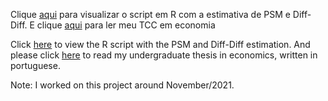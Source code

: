 Clique [aqui](https://gabubell.github.io/avaliacao-juro-zero/) para visualizar o script em R com a estimativa de PSM e Diff-Diff.
E clique [aqui](https://repositorio.ufsc.br/bitstream/handle/123456789/227959/tcc_GabrielBelle.pdf?sequence=1) para ler meu TCC em economia

Click [here](https://gabubell.github.io/avaliacao-juro-zero/) to view the R script with the PSM and Diff-Diff estimation. 
And please click [here](https://repositorio.ufsc.br/bitstream/handle/123456789/227959/tcc_GabrielBelle.pdf?sequence=1) to read my undergraduate thesis in economics, written in portuguese.

Note: I worked on this project around November/2021.

